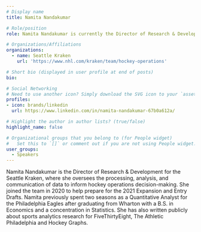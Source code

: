 ```yaml
---
# Display name
title: Namita Nandakumar

# Role/position
role: Namita Nandakumar is currently the Director of Research & Development for the Seattle Kraken.

# Organizations/Affiliations
organizations:
  - name: Seattle Kraken
    url: 'https://www.nhl.com/kraken/team/hockey-operations'

# Short bio (displayed in user profile at end of posts)
bio: 

# Social Networking
# Need to use another icon? Simply download the SVG icon to your `assets/media/icons/` folder.
profiles:
- icon: brands/linkedin
  url: https://www.linkedin.com/in/namita-nandakumar-67b0a612a/

# Highlight the author in author lists? (true/false)
highlight_name: false

# Organizational groups that you belong to (for People widget)
#   Set this to `[]` or comment out if you are not using People widget.
user_groups:
  - Speakers
---
```


Namita Nandakumar is the Director of Research & Development for the Seattle Kraken, where she oversees the processing, analysis, and communication of data to inform hockey operations decision-making. She joined the team in 2020 to help prepare for the 2021 Expansion and Entry Drafts. Namita previously spent two seasons as a Quantitative Analyst for the Philadelphia Eagles after graduating from Wharton with a B.S. in Economics and a concentration in Statistics. She has also written publicly about sports analytics research for FiveThirtyEight, The Athletic Philadelphia and Hockey Graphs.
